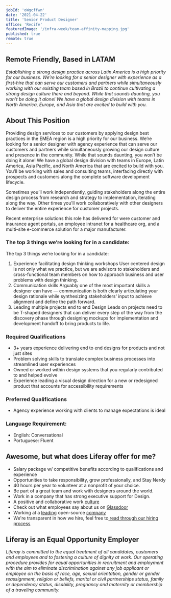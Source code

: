 ```yaml
---
jobId: 'oWgcffwn'
date: '2021-04-22'
title: 'Senior Product Designer'
office: 'Recife'
featuredImage: '/infra-week/team-affinity-mapping.jpg'
published: true
remote: true
---
```


## Remote Friendly, Based in LATAM

_Establishing a strong design practice across Latin America is a high priority for our business. We’re looking for a senior designer with experience as a first-hire that can serve our customers and partners while simultaneously working with our existing team based in Brazil to continue cultivating a strong design culture there and beyond. While that sounds daunting, you won’t be doing it alone! We have a global design division with teams in North America, Europe, and Asia that are excited to build with you._

## About This Position

Providing design services to our customers by applying design best practices in the EMEA region is a high priority for our business. We’re looking for a senior designer with agency experience that can serve our customers and partners while simultaneously growing our design culture and presence in the community. While that sounds daunting, you won’t be doing it alone! We have a global design division with teams in Europe, Latin America, Asia Pacific, and North America that are excited to build with you.
You’ll be working with sales and consulting teams, interfacing directly with prospects and customers along the complete software development lifecycle.

Sometimes you’ll work independently, guiding stakeholders along the entire design process from research and strategy to implementation, iterating along the way. Other times you'll work collaboratively with other designers to deliver the entire experience for customer projects.

Recent enterprise solutions this role has delivered for were customer and insurance agent portals, an employee intranet for a healthcare org, and a multi-site e-commerce solution for a major manufacturer.

### The top 3 things we’re looking for in a candidate:

The top 3 things we’re looking for in a candidate:

1. Experience facilitating design thinking workshops
   User centered design is not only what we practice, but we are advisors to stakeholders and cross-functional team members on how to approach business and user problems with design thinking.
1. Communication skills
   Arguably one of the most important skills a designer can have — communication is both clearly articulating your design rationale while synthesizing stakeholders' input to achieve alignment and define the path forward.
1. Leading multiple projects end to end
   Design Leads on projects need to be T-shaped designers that can deliver every step of the way from the discovery phase through designing mockups for implementation and development handoff to bring products to life.

### Required Qualifications

-   3+ years experience delivering end to end designs for products and not just sites
-   Problem solving skills to translate complex business processes into streamlined user experiences
-   Owned or worked within design systems that you regularly contributed to and helped evolve
-   Experience leading a visual design direction for a new or redesigned product that accounts for accessibility requirements

### Preferred Qualifications

-   Agency experience working with clients to manage expectations is ideal

### Language Requirement:

-   English: Conversational
-   Portuguese: Fluent

## Awesome, but what does Liferay offer for me?

-   Salary package w/ competitive benefits according to qualifications and experience
-   Opportunities to take responsibility, grow professionally, and Stay Nerdy
-   40 hours per year to volunteer at a nonprofit of your choice.
-   Be part of a great team and work with designers around the world.
-   Work in a company that has strong executive support for Design.
-   A positive and collaborative work [culture](https://www.youtube.com/watch?v=2EPZxIC5ogU)
-   Check out what employees say about us on [Glassdoor](https://www.glassdoor.com/Reviews/Liferay-Reviews-E278741.htm)
-   Working at a [leading](https://www.liferay.com/de/blog/en-us/products-and-technology/2021-gartner-magic-quadrant-names-liferay-as-leader-for-digital-experience-platforms) open-source [company](https://www.youtube.com/c/liferay)
-   We're transparent in how we hire, feel free to[ read through our hiring process](https://liferay.design/articles/2021/how-we-hire/)

## Liferay is an Equal Opportunity Employer

_Liferay is committed to the equal treatment of all candidates, customers and employees and to fostering a culture of dignity at work. Our operating procedure provides for equal opportunities in recruitment and employment with the aim to eliminate discrimination against any job applicant or employee on the basis of race, age, sexual orientation, gender or gender reassignment, religion or beliefs, marital or civil partnerships status, family or dependency status, disability, pregnancy and maternity or membership of a traveling community._
